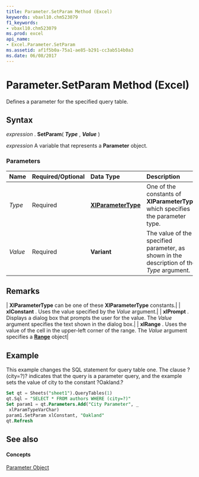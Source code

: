 ```yaml
---
title: Parameter.SetParam Method (Excel)
keywords: vbaxl10.chm523079
f1_keywords:
- vbaxl10.chm523079
ms.prod: excel
api_name:
- Excel.Parameter.SetParam
ms.assetid: af1f5b0a-75a1-ae85-b291-cc3ab514b0a3
ms.date: 06/08/2017
---
```



# Parameter.SetParam Method (Excel)

Defines a parameter for the specified query table.


## Syntax

 _expression_ . **SetParam**( **_Type_** , **_Value_** )

 _expression_ A variable that represents a **Parameter** object.


### Parameters



|**Name**|**Required/Optional**|**Data Type**|**Description**|
|:-----|:-----|:-----|:-----|
| _Type_|Required| **[XlParameterType](xlparametertype-enumeration-excel.md)**|One of the constants of  **XlParameterType** which specifies the parameter type.|
| _Value_|Required| **Variant**|The value of the specified parameter, as shown in the description of the  _Type_ argument.|

## Remarks





| **XlParameterType** can be one of these **XlParameterType** constants.|
| **xlConstant** . Uses the value specified by the _Value_ argument.|
| **xlPrompt** . Displays a dialog box that prompts the user for the value. The _Value_ argument specifies the text shown in the dialog box.|
| **xlRange** . Uses the value of the cell in the upper-left corner of the range. The _Value_ argument specifies a **[Range](range-object-excel.md)** object|

## Example

This example changes the SQL statement for query table one. The clause ?(city=?)? indicates that the query is a parameter query, and the example sets the value of city to the constant ?Oakland.?


```sql
Set qt = Sheets("sheet1").QueryTables(1) 
qt.Sql = "SELECT * FROM authors WHERE (city=?)" 
Set param1 = qt.Parameters.Add("City Parameter", _ 
 xlParamTypeVarChar) 
param1.SetParam xlConstant, "Oakland" 
qt.Refresh
```


## See also


#### Concepts


[Parameter Object](parameter-object-excel.md)

